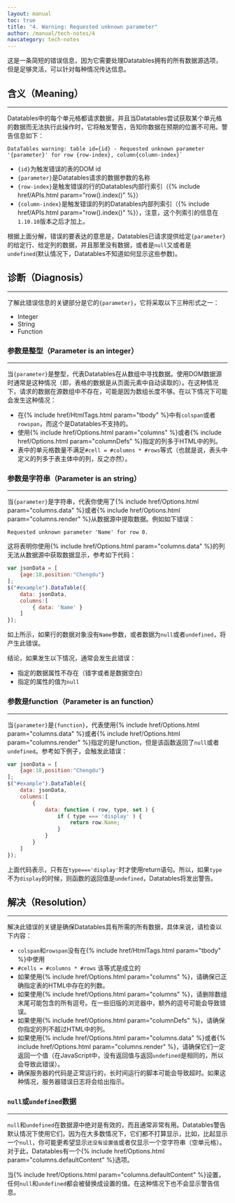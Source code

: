 ```yaml
---
layout: manual
toc: true
title: "4. Warning: Requested unknown parameter"
author: /manual/tech-notes/4
navcategory: tech-notes
---
```


这是一条简短的错误信息，因为它需要处理Datatables拥有的所有数据源选项，但是足够灵活，可以针对每种情况传达信息。


## 含义（Meaning）
---

Datatables中的每个单元格都请求数据，并且当Datatables尝试获取某个单元格的数据而无法执行此操作时，它将触发警告，告知你数据在预期的位置不可用。警告信息如下：

```
DataTables warning: table id={id} - Requested unknown parameter '{parameter}' for row {row-index}, column{column-index}`
```

- `{id}`为触发错误的表的DOM id
- `{parameter}`是Datatables请求的数据参数的名称
- `{row-index}`是触发错误的行的Datatables内部行索引（{% include href/APIs.html param="row().index()" %}）
- `{column-index}`是触发错误的列的Datatables内部列索引（{% include href/APIs.html param="row().index()" %}），注意，这个列索引的信息在`1.10.10`版本之后才加上。

根据上面分解，错误的要表达的意思是，Datatables已请求提供给定`{parameter}`的给定行、给定列的数据，并且那里没有数据，或者是`null`又或者是`undefined`(默认情况下，Datatables不知道如何显示这些参数)。


## 诊断（Diagnosis）
---

了解此错误信息的关键部分是它的`{parameter}`，它将采取以下三种形式之一：

- Integer
- String
- Function

### 参数是整型（Parameter is an integer）
---

当`{parameter}`是整型，代表Datatables在从数组中寻找数据。使用DOM数据源时通常是这种情况（即，表格的数据是从页面元素中自动读取的）。在这种情况下，请求的数据在源数组中不存在，可能是因为数组长度不够。在以下情况下可能会发生这种情况：

- 在{% include href/HtmlTags.html param="tbody" %}中有`colspan`或者`rowspan`，而这个是Datatables不支持的。
- 使用{% include href/Options.html param="columns" %}或者{% include href/Options.html param="columnDefs" %}指定的列多于HTML中的列。
- 表中的单元格数量不满足`#cell = #columns * #rows`等式（也就是说，表头中定义的列多于表主体中的列，反之亦然）。


### 参数是字符串（Parameter is an string）
---

当`{parameter}`是字符串，代表你使用了{% include href/Options.html param="columns.data" %}或者{% include href/Options.html param="columns.render" %}从数据源中提取数据。例如如下错误：

```
Requested unknown parameter 'Name' for row 0. 
```

这将表明你使用{% include href/Options.html param="columns.data" %}的列无法从数据源中获取数据显示，参考如下代码：

```javascript
var jsonData = [
    {age:18,position:"Chengdu"}
];
$("#example").DataTable({
    data: jsonData,
    columns:[
        { data: 'Name' }
    ]
});
```

如上所示，如果行的数据对象没有`Name`参数，或者数据为`null`或者`undefined`，将产生此错误。

结论，如果发生以下情况，通常会发生此错误：

- 指定的数据属性不存在（错字或者是数据空白）
- 指定的属性的值为`null`



### 参数是function（Parameter is an function）
---

当`{parameter}`是`{function}`，代表使用{% include href/Options.html param="columns.data" %}或者{% include href/Options.html param="columns.render" %}指定的是function，但是该函数返回了`null`或者`undefined`。参考如下例子，会触发此错误：

```javascript
var jsonData = [
    {age:18,position:"Chengdu"}
];
$("#example").DataTable({
    data: jsonData,
    columns:[
        { 
            data: function ( row, type, set ) {
                if ( type === 'display' ) {
                    return row.Name;
                }
            } 
        }
    ]
});
```

上面代码表示，只有在`type==='display'`时才使用return语句。所以，如果`type`不为`display`的时候，则函数的返回值是`undefined`，Datatables将发出警告。


## 解决（Resolution）
---

解决此错误的关键是确保Datatables具有所需的所有数据，具体来说，请检查以下内容：

- `colspan`和`rowspan`没有在{% include href/HtmlTags.html param="tbody" %}中使用
- `#cells = #columns * #rows` 该等式是成立的
- 如果使用{% include href/Options.html param="columns" %}，请确保已正确指定表的HTML中存在的列数。
- 如果使用{% include href/Options.html param="columns" %}，请删除数组末尾可能包含的所有逗号。在一些旧版的浏览器中，额外的逗号可能会导致错误。
- 如果使用{% include href/Options.html param="columnDefs" %}，请确保你指定的列不超过HTML中的列。
- 如果使用{% include href/Options.html param="columns.data" %}或者{% include href/Options.html param="columns.render" %}，请确保它们一定返回一个值（在JavaScript中，没有返回值与返回`undefined`是相同的，所以会导致此错误）。
- 确保服务器的代码是正常运行的，长时间运行的脚本可能会导致超时。如果这种情况，服务器错误日志将会给出指示。

### `null`或`undefined`数据
---

`null`和`undefined`在数据源中绝对是有效的，而且通常非常有用。Datatables警告默认情况下使用它们，因为在大多数情况下，它们都不打算显示，比如，比起显示一个`null`，你可能更希望显示`还没有设置值`或者仅显示一个空字符串（空单元格）。对于此，Datatables有一个{% include href/Options.html param="columns.defaultContent" %}选项。

当{% include href/Options.html param="columns.defaultContent" %}设置，任何`null`和`undefined`都会被替换成设置的值。在这种情况下也不会显示警告信息。